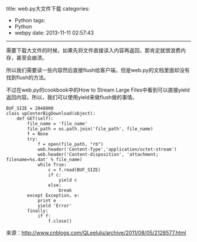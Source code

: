 title: web.py大文件下载
categories:
  - Python
tags:
  - Python
  - webpy
date: 2013-11-11 02:57:43
---

需要下载大文件的时候，如果先将文件直接读入内容再返回，那肯定就很浪费内存，甚至会崩溃。

所以我们需要读一些内容然后直接flush给客户端，但是web.py的文档里面却没有找到flush的方法。

不过在web.py的cookbook中的How to Stream Large Files中看到可以直接yield返回内容。所以，我们可以使用yield来做flush做的事情。

```
BUF_SIZE = 2048000
class upCenterBigDownload(object):
    def GET(self):
        file_name = 'file_name'
        file_path = os.path.join('file_path', file_name)
        f = None
        try:
            f = open(file_path, "rb")
            web.header('Content-Type','application/octet-stream')
            web.header('Content-disposition', 'attachment; filename=%s.dat' % file_name)
            while True:
                c = f.read(BUF_SIZE)
                if c:
                    yield c
                else:
                    break
        except Exception, e:
            print e
            yield 'Error'
        finally:
            if f:
                f.close()
```
来源：http://www.cnblogs.com/QLeelulu/archive/2011/08/05/2128577.html